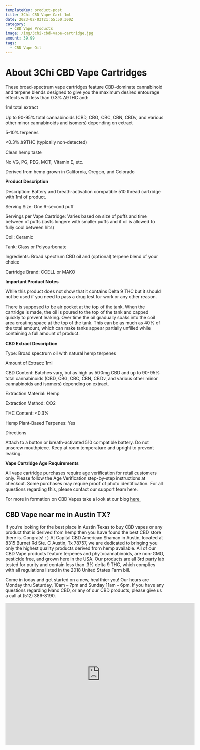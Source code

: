 ```yaml
---
templateKey: product-post
title: 3Chi CBD Vape Cart 1ml
date: 2023-02-03T21:55:50.300Z
category:
  - CBD Vape Products
image: /img/3chi-cbd-vape-cartridge.jpg
amount: 39.99
tags:
  - CBD Vape Oil
---
```

# About 3Chi CBD Vape Cartridges

These broad-spectrum vape cartridges feature CBD-dominate cannabinoid and terpene blends designed to give you the maximum desired entourage effects with less than 0.3% ∆9THC and:

1ml total extract

Up to 90-95% total cannabinoids (CBD, CBG, CBC, CBN, CBDv, and various other minor cannabinoids and isomers) depending on extract

5-10% terpenes

<0.3% ∆9THC (typically non-detected)

Clean hemp taste

No VG, PG, PEG, MCT, Vitamin E, etc.

Derived from hemp grown in California, Oregon, and Colorado

**Product Description**

Description: Battery and breath-activation compatible 510 thread cartridge with 1ml of product.

Serving Size: One 6-second puff

Servings per Vape Cartridge: Varies based on size of puffs and time between of puffs (lasts longere with smaller puffs and if oil is allowed to fully cool between hits)

Coil: Ceramic

Tank: Glass or Polycarbonate

Ingredients: Broad spectrum CBD oil and (optional) terpene blend of your choice

Cartridge Brand: CCELL or MAKO

**Important Product Notes**

While this product does not show that it contains Delta 9 THC but it should not be used if you need to pass a drug test for work or any other reason.

There is supposed to be air pocket at the top of the tank. When the cartridge is made, the oil is poured to the top of the tank and capped quickly to prevent leaking. Over time the oil gradually soaks into the coil area creating space at the top of the tank. This can be as much as 40% of the total amount, which can make tanks appear partially unfilled while  containing a full amount of product.

**CBD Extract Description**

Type: Broad spectrum oil with natural hemp terpenes

Amount of Extract: 1ml

CBD Content: Batches vary, but as high as 500mg CBD and up to 90-95% total cannabinoids (CBD, CBG, CBC, CBN, CBDv, and various other minor cannabinoids and isomers) depending on extract.

Extraction Material: Hemp

Extraction Method: CO2

THC Content: <0.3%

Hemp Plant-Based Terpenes: Yes

Directions

Attach to a button or breath-activated 510 compatible battery. Do not unscrew mouthpiece. Keep at room temperature and upright to prevent leaking.

**Vape Cartridge Age Requirements**

All vape cartridge purchases require age verification for retail customers only. Please follow the Age Verification step-by-step instructions at checkout. Some purchases may require proof of photo identification. For all questions regarding this, please contact our support team here.

For more in formation on CBD Vapes take a look at our blog [here.](https://capitalamericanshaman.com/blog/cbd-vape-oil/)

## CBD Vape near me in Austin TX?

If you’re looking for the best place in Austin Texas to buy CBD vapes or any product that is derived from hemp then you have found the best CBD store there is.  Congrats!  : ) At Capital CBD American Shaman in Austin, located at 8315 Burnet Rd Ste. C Austin, Tx 78757, we are dedicated to bringing you only the highest quality products derived from hemp available. All of our CBD Vape products feature terpenes and phytocannabinoids, are non-GMO, pesticide free, and grown here in the USA. Our products are all 3rd party lab tested for purity and contain less than .3% delta 9 THC, which complies with all regulations listed in the 2018 United States Farm bill.

Come in today and get started on a new, healthier you! Our hours are Monday thru Saturday, 10am – 7pm and Sunday 11am – 6pm. If you have any questions regarding Nano CBD, or any of our CBD products, please give us a call at (512) 386-8190.

<center><iframe src="https://www.google.com/maps/embed?pb=!1m18!1m12!1m3!1d3442.5441840515764!2d-97.7283884!3d30.363901699999996!2m3!1f0!2f0!3f0!3m2!1i1024!2i768!4f13.1!3m3!1m2!1s0x8644cb31a4fe226f%3A0x34275657f2964730!2sCapital%20CBD%20American%20Shaman!5e0!3m2!1sen!2sus!4v1667507515248!5m2!1sen!2sus" width="600" height="450" style="border:0;" allowfullscreen="" loading="lazy" referrerpolicy="no-referrer-when-downgrade"></iframe><center/>